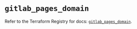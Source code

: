 # `gitlab_pages_domain`

Refer to the Terraform Registry for docs: [`gitlab_pages_domain`](https://registry.terraform.io/providers/gitlabhq/gitlab/17.3.1/docs/resources/pages_domain).
